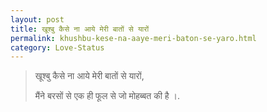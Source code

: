 ```yaml
---
layout: post
title: खूश्बु कैसे ना आये मेरी बातों से यारों
permalink: khushbu-kese-na-aaye-meri-baton-se-yaro.html
category: Love-Status
---
```

> खूश्बु कैसे ना आये मेरी बातों से यारों,
> 
> मैंने बरसों से एक ही फूल से जो मोहब्बत की है ।.
